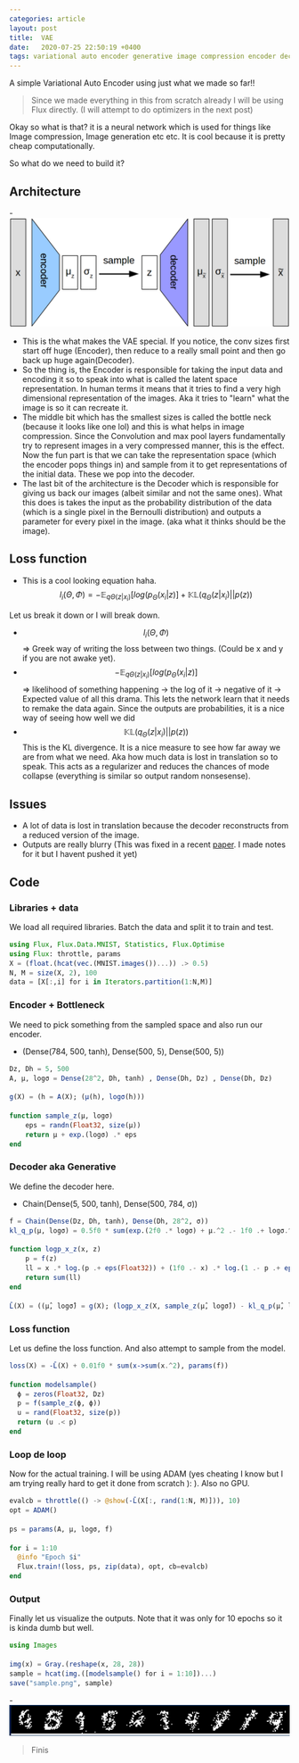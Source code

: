 ```yaml
---
categories: article
layout: post
title:  VAE
date:   2020-07-25 22:50:19 +0400
tags: variational auto encoder generative image compression encoder decoder
---
```


A simple Variational Auto Encoder using just what we made so far!!

> Since we made everything in this from scratch already I will be using Flux directly. (I will attempt to do optimizers in the next post)

Okay so what is that? it is a neural network which is used for things like Image compression, Image generation etc etc. It is cool because it is pretty cheap computationally.

So what do we need to build it? 
## Architecture

-![](/img/vae.png)

- This is the what makes the VAE special. If you notice, the conv sizes first start off huge (Encoder), then reduce to a really small point and then go back up huge again(Decoder).
- So the thing is, the Encoder is responsible for taking the input data and encoding it so to speak into what is called the latent space representation. In human terms it means that it tries to find a very high dimensional representation of the images. Aka it tries to "learn" what the image is so it can recreate it. 
- The middle bit which has the smallest sizes is called the bottle neck (because it looks like one lol) and this is what helps in image compression. Since the Convolution and max pool layers fundamentally try to represent images in a very compressed manner, this is the effect. Now the fun part is that we can take the representation space (which the encoder pops things in) and sample from it to get representations of the initial data. These we pop into the decoder.
- The last bit of the architecture is the Decoder which is responsible for giving us back our images (albeit similar and not the same ones). What this does is takes the input as the probability distribution of the data (which is a single pixel in the Bernoulli distribution) and outputs a parameter for every pixel in the image. (aka what it thinks should be the image).

## Loss function

- This is a cool looking equation haha.
$$ l_i(\Theta,\Phi) = -\mathbb{E}_{q\Theta(z|x_i)}[log(p_\Theta(x_i|z)] + \mathbb{KL}(q_\Theta(z|x_i) || p(z)) $$

Let us break it down or I will break down.

- $$ l_i(\Theta,\Phi) $$ =>  Greek way of writing the loss between two things. (Could be x and y if you are not awake yet).
- $$ -\mathbb{E}_{q\Theta(z|x_i)}[log(p_\Theta(x_i|z)] $$ =>
likelihood of something happening -> the log of it -> negative of it -> Expected value of all this drama. This lets the network learn that it needs to remake the data again. Since the outputs are probabilities, it is a nice way of seeing how well we did
- $$  \mathbb{KL}(q_\Theta(z|x_i) || p(z)) $$
This is the KL divergence. It is a nice measure to see how far away we are from what we need. Aka how much data is lost in translation so to speak. This acts as a regularizer and reduces the chances of mode collapse (everything is similar so output random nonsesense).

## Issues

- A lot of data is lost in translation because the decoder reconstructs from a reduced version of the image. 
- Outputs are really blurry (This was fixed in a recent [paper](https://arxiv.org/abs/2007.03898). I made notes for it but I havent pushed it yet)

## Code 

### Libraries + data

We load all required libraries. Batch the data and split it to train and test.

``` julia
using Flux, Flux.Data.MNIST, Statistics, Flux.Optimise
using Flux: throttle, params
X = (float.(hcat(vec.(MNIST.images())...)) .> 0.5) 
N, M = size(X, 2), 100
data = [X[:,i] for i in Iterators.partition(1:N,M)]
```

### Encoder + Bottleneck

We need to pick something from the sampled space and also run our encoder.
- (Dense(784, 500, tanh), Dense(500, 5), Dense(500, 5))

``` julia
Dz, Dh = 5, 500
A, μ, logσ = Dense(28^2, Dh, tanh) , Dense(Dh, Dz) , Dense(Dh, Dz) 

g(X) = (h = A(X); (μ(h), logσ(h)))

function sample_z(μ, logσ)
    eps = randn(Float32, size(μ)) 
    return μ + exp.(logσ) .* eps
end
```
### Decoder aka Generative

We define the decoder here.
- Chain(Dense(5, 500, tanh), Dense(500, 784, σ))

``` julia
f = Chain(Dense(Dz, Dh, tanh), Dense(Dh, 28^2, σ))
kl_q_p(μ, logσ) = 0.5f0 * sum(exp.(2f0 .* logσ) + μ.^2 .- 1f0 .+ logσ.^2)

function logp_x_z(x, z)
    p = f(z)
    ll = x .* log.(p .+ eps(Float32)) + (1f0 .- x) .* log.(1 .- p .+ eps(Float32))
    return sum(ll)
end

L̄(X) = ((μ̂, logσ̂) = g(X); (logp_x_z(X, sample_z(μ̂, logσ̂)) - kl_q_p(μ̂, logσ̂)) * 1 // M)

```

### Loss function 

Let us define the loss function. And also attempt to sample from the model.

``` julia
loss(X) = -L̄(X) + 0.01f0 * sum(x->sum(x.^2), params(f))

function modelsample()  
  ϕ = zeros(Float32, Dz)
  p = f(sample_z(ϕ, ϕ))
  u = rand(Float32, size(p))
  return (u .< p) 
end
```

### Loop de loop

Now for the actual training. I will be using ADAM (yes cheating I know but I am trying really hard to get it done from scratch ): ). Also no GPU.

``` julia
evalcb = throttle(() -> @show(-L̄(X[:, rand(1:N, M)])), 10)
opt = ADAM()

ps = params(A, μ, logσ, f)

for i = 1:10
  @info "Epoch $i"
  Flux.train!(loss, ps, zip(data), opt, cb=evalcb)
end
```

### Output

Finally let us visualize the outputs. Note that it was only for 10 epochs so it is kinda dumb but well.

``` julia
using Images

img(x) = Gray.(reshape(x, 28, 28))
sample = hcat(img.([modelsample() for i = 1:10])...)
save("sample.png", sample)
```

-![](/img/vaeo.png)

> Finis
